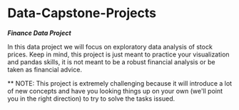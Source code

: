 # Data-Capstone-Projects

***Finance Data Project***

In this data project we will focus on exploratory data analysis of stock prices. 
Keep in mind, this project is just meant to practice your visualization and pandas skills,
it is not meant to be a robust financial analysis or be taken as financial advice.

** NOTE: This project is extremely challenging because it will introduce a lot of new concepts and have you looking things up on your own (we'll point you in the right direction) to try to solve the tasks issued. 

